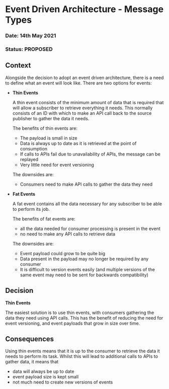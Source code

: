 # Event Driven Architecture - Message Types

### **Date:** 14th May 2021

### **Status:** PROPOSED

## **Context**

Alongside the decision to adopt an event driven architecture, there is a need to define what an event will look like. There are two options for events:

- **Thin Events**

  A thin event consists of the minimum amount of data that is required that will allow a subscriber to retrieve everything it needs. This normally consists of an ID with which to make an API call back to the source publisher to gather the data it needs.

  The benefits of thin events are:
  - The payload is small in size
  - Data is always up to date as it is retrieved at the point of consumption
  - If calls to APIs fail due to unavailability of APIs, the message can be replayed
  - Very little need for event versioning

  The downsides are:
  - Consumers need to make API calls to gather the data they need

- **Fat Events**

  A fat event contains all the data necessary for any subscriber to be able to perform its job. 

  The benefits of fat events are:

  - all the data needed for consumer processing is present in the event
  - no need to make any API calls to retrieve data

  The downsides are:

  - Event payload could grow to be quite big
  - Data present in the payload may no longer be required by any consumer
  - It is difficult to version events easily (and multiple versions of the same event may need to be sent for backwards compatibility)

## **Decision**

**Thin Events** 

The easiest solution is to use thin events, with consumers gathering the data they need using API calls. This has the benefit of reducing the need for event versioning, and event payloads that grow in size over time.



## **Consequences**

Using thin events means that it is up to the consumer to retrieve the data it needs to perform its task. Whilst this will lead to additional calls to APIs to gather data, it means that
- data will always be up to date
- event payload size is kept small
- not much need to create new versions of events